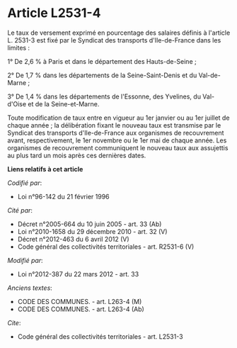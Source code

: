 # Article L2531-4

Le taux de versement exprimé en pourcentage des salaires définis à l'article L. 2531-3 est fixé par le Syndicat des
transports d'Ile-de-France dans les limites : 

1° De 2,6 % à Paris et dans le département des Hauts-de-Seine ; 

2° De 1,7 % dans les départements de la Seine-Saint-Denis et du Val-de-Marne ; 

3° De 1,4 % dans les départements de l'Essonne, des Yvelines, du Val-d'Oise et de la Seine-et-Marne.

Toute modification de taux entre en vigueur au 1er janvier ou au 1er juillet de chaque année ; la délibération fixant le
nouveau taux est transmise par le Syndicat des transports d'Ile-de-France aux organismes de recouvrement avant,
respectivement, le 1er novembre ou le 1er mai de chaque année. Les organismes de recouvrement communiquent le nouveau taux
aux assujettis au plus tard un mois après ces dernières dates.

**Liens relatifs à cet article**

_Codifié par_:

  - Loi n°96-142 du 21 février 1996

_Cité par_:

  - Décret n°2005-664 du 10 juin 2005 - art. 33 (Ab)
  - Loi n°2010-1658 du 29 décembre 2010 - art. 32 (V)
  - Décret n°2012-463 du 6 avril 2012 (V)
  - Code général des collectivités territoriales - art. R2531-6 (V)

_Modifié par_:

  - Loi n°2012-387 du 22 mars 2012 - art. 33

_Anciens textes_:

  - CODE DES COMMUNES. - art. L263-4 (M)
  - CODE DES COMMUNES. - art. L263-4 (Ab)

_Cite_:

  - Code général des collectivités territoriales - art. L2531-3
